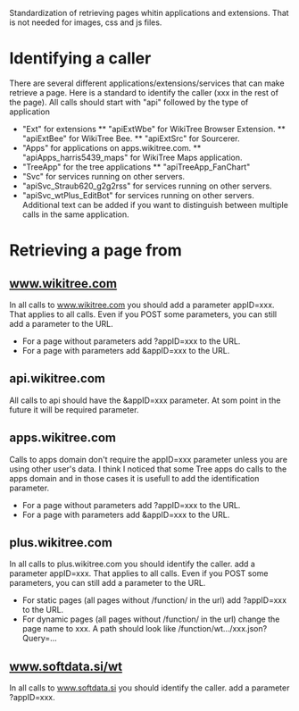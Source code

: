 Standardization of retrieving pages whitin applications and extensions. That is not needed for images, css and js files.

# Identifying a caller

There are several different applications/extensions/services that can make retrieve a page. Here is a standard to identify the caller (xxx in the rest of the page). All calls should start with "api" followed by the type of application
* "Ext" for extensions
** "apiExtWbe" for WikiTree Browser Extension.
** "apiExtBee" for WikiTree Bee.
** "apiExtSrc" for Sourcerer.
* "Apps" for applications on apps.wikitree.com.
** "apiApps_harris5439_maps" for WikiTree Maps application.
* "TreeApp" for the tree applications
** "apiTreeApp_FanChart"
* "Svc" for services running on other servers.
* "apiSvc_Straub620_g2g2rss" for services running on other servers.
* "apiSvc_wtPlus_EditBot" for services running on other servers.
Additional text can be added if you want to distinguish between multiple calls in the same application.

# Retrieving a page from

## www.wikitree.com

In all calls to www.wikitree.com you should add a parameter appID=xxx. That applies to all calls. Even if you POST some parameters, you can still add a parameter to the URL.
* For a page without parameters add ?appID=xxx to the URL. 
* For a page with parameters add &appID=xxx to the URL. 

## api.wikitree.com

All calls to api should have the &appID=xxx parameter. At som point in the future it will be required parameter.

## apps.wikitree.com

Calls to apps domain don't require the appID=xxx parameter unless you are using other user's data. I think I noticed that some Tree apps do calls to the apps domain and in those cases it is usefull to add the identification parameter.
* For a page without parameters add ?appID=xxx to the URL. 
* For a page with parameters add &appID=xxx to the URL. 

## plus.wikitree.com

In all calls to plus.wikitree.com you should identify the caller. add a parameter appID=xxx. That applies to all calls. Even if you POST some parameters, you can still add a parameter to the URL.
* For static pages (all pages without /function/ in the url) add ?appID=xxx to the URL. 
* For dynamic pages (all pages without /function/ in the url) change the page name to xxx. A path should look like /function/wt.../xxx.json?Query=...

## www.softdata.si/wt
In all calls to www.softdata.si you should identify the caller. add a parameter ?appID=xxx.
